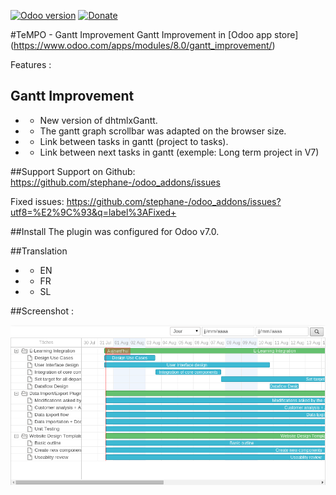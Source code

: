 [![Odoo version](https://img.shields.io/badge/Odoo-8.0-brightgreen.svg?style=flat-square)]()
[![Donate](https://img.shields.io/badge/donate-paypal-blue.svg?style=flat-square)](https://paypal.me/codazzi)

#TeMPO - Gantt Improvement
Gantt Improvement in [Odoo app store] (https://www.odoo.com/apps/modules/8.0/gantt_improvement/)

Features :

## Gantt Improvement
* - New version of dhtmlxGantt.
* - The gantt graph scrollbar was adapted on the browser size.
* - Link between tasks in gantt (project to tasks).
* - Link between next tasks in gantt (exemple: Long term project in V7)

##Support
Support on Github: https://github.com/stephane-/odoo_addons/issues

Fixed issues: https://github.com/stephane-/odoo_addons/issues?utf8=%E2%9C%93&q=label%3AFixed+

##Install
The plugin was configured for Odoo v7.0.

##Translation
* - EN
* - FR
* - SL

##Screenshot :

![Screen1](gantt_improvement/content/screen1.png)
